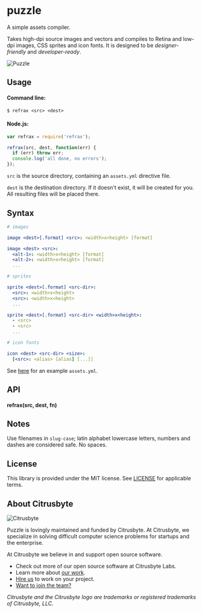 
# puzzle

A simple assets compiler.

Takes high-dpi source images and vectors and compiles to Retina and low-dpi images, CSS sprites and icon fonts. It is designed to be *designer-friendly* and *developer-ready*.

![Puzzle](http://cl.ly/c33a/puzzle_logo2.png)

## Usage

#### Command line:

`$ refrax <src> <dest>`

#### Node.js:

```js
var refrax = require('refrax');

refrax(src, dest, function(err) {
  if (err) throw err;
  console.log('all done, no errors');
});
```

`src` is the source directory, containing an `assets.yml` directive file.

`dest` is the destination directory. If it doesn't exist, it will be created for you. All resulting files will be placed there.

## Syntax

```yml
# images

image <dest>[.format] <src>: <width>x<height> [format]

image <dest> <src>:
  <alt-1>: <width>x<height> [format]
  <alt-2>: <width>x<height> [format]
  ...

# sprites

sprite <dest>[.format] <src-dir>:
  <src>: <width>x<height>
  <src>: <width>x<height>
  ...

sprite <dest>[.format] <src-dir> <width>x<height>:
  - <src>
  - <src>
  ...

# icon fonts

icon <dest> <src-dir> <size>:
  [<src>: <alias> [alias] [...]]

```

See [here](test/fixture/assets.yml) for an example `assets.yml`.

## API

#### refrax(src, dest, fn)

## Notes

Use filenames in `slug-case`; latin alphabet lowercase letters, numbers and dashes are considered safe. No spaces.

## License

This library is provided under the MIT license. See [LICENSE](LICENSE) for applicable terms.


## About Citrusbyte

![Citrusbyte](http://i.imgur.com/W6eISI3.png)

Puzzle is lovingly maintained and funded by Citrusbyte.
At Citrusbyte, we specialize in solving difficult computer science problems for startups and the enterprise.

At Citrusbyte we believe in and support open source software.
* Check out more of our open source software at Citrusbyte Labs.
* Learn more about [our work](https://citrusbyte.com/portfolio).
* [Hire us](https://citrusbyte.com/contact) to work on your project.
* [Want to join the team?](http://careers.citrusbyte.com)

*Citrusbyte and the Citrusbyte logo are trademarks or registered trademarks of Citrusbyte, LLC.*
